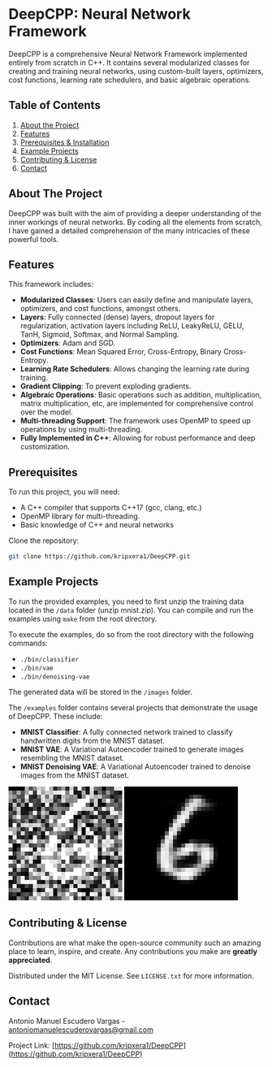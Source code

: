 # DeepCPP: Neural Network Framework

DeepCPP is a comprehensive Neural Network Framework implemented entirely from scratch in C++. It contains several modularized classes for creating and training neural networks, using custom-built layers, optimizers, cost functions, learning rate schedulers, and basic algebraic operations. 

## Table of Contents

1. [About the Project](#about-the-project)
2. [Features](#features)
3. [Prerequisites & Installation](#prerequisites)
4. [Example Projects](#example-projects)
5. [Contributing & License](#contributing--license)
6. [Contact](#contact)

## About The Project

DeepCPP was built with the aim of providing a deeper understanding of the inner workings of neural networks. By coding all the elements from scratch, I have gained a detailed comprehension of the many intricacies of these powerful tools.

## Features

This framework includes:

- **Modularized Classes**: Users can easily define and manipulate layers, optimizers, and cost functions, amongst others.
- **Layers**: Fully connected (dense) layers, dropout layers for regularization, activation layers including ReLU, LeakyReLU, GELU, TanH, Sigmoid, Softmax, and Normal Sampling.
- **Optimizers**: Adam and SGD.
- **Cost Functions**: Mean Squared Error, Cross-Entropy, Binary Cross-Entropy.
- **Learning Rate Schedulers**: Allows changing the learning rate during training.
- **Gradient Clipping**: To prevent exploding gradients.
- **Algebraic Operations**: Basic operations such as addition, multiplication, matrix multiplication, etc, are implemented for comprehensive control over the model.
- **Multi-threading Support**: The framework uses OpenMP to speed up operations by using multi-threading.
- **Fully Implemented in C++**: Allowing for robust performance and deep customization.

## Prerequisites

To run this project, you will need:

- A C++ compiler that supports C++17 (gcc, clang, etc.)
- OpenMP library for multi-threading.
- Basic knowledge of C++ and neural networks

Clone the repository:
```bash
git clone https://github.com/kripxera1/DeepCPP.git
```

## Example Projects

To run the provided examples, you need to first unzip the training data located in the `/data` folder (unzip mnist.zip). You can compile and run the examples using `make` from the root directory.

To execute the examples, do so from the root directory with the following commands:

- `./bin/classifier`
- `./bin/vae`
- `./bin/denoising-vae`

The generated data will be stored in the `/images` folder.

The `/examples` folder contains several projects that demonstrate the usage of DeepCPP. These include:

- **MNIST Classifier**: A fully connected network trained to classify handwritten digits from the MNIST dataset.
- **MNIST VAE**: A Variational Autoencoder trained to generate images resembling the MNIST dataset.
- **MNIST Denoising VAE**: A Variational Autoencoder trained to denoise images from the MNIST dataset.

![MNIST Image + Normal Noise](https://github.com/kripxera1/DeepCPP/blob/main/noisy.jpg)
![Denoised MNIST Image using VAE](https://github.com/kripxera1/DeepCPP/blob/main/denoised.jpg)

## Contributing & License

Contributions are what make the open-source community such an amazing place to learn, inspire, and create. Any contributions you make are **greatly appreciated**. 

Distributed under the MIT License. See `LICENSE.txt` for more information.

## Contact

Antonio Manuel Escudero Vargas - antoniomanuelescuderovargas@gmail.com

Project Link: [https://github.com/kripxera1/DeepCPP](https://github.com/kripxera1/DeepCPP)
